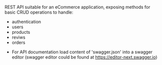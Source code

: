 REST API suitable for an eCommerce application, exposing methods for basic CRUD operations to handle:
 - authentication
 - users 
 - products
 - reviws
 - orders

* For API documentation load content of 'swagger.json' into a swagger editor (swagger editor could be found at https://editor-next.swagger.io)
